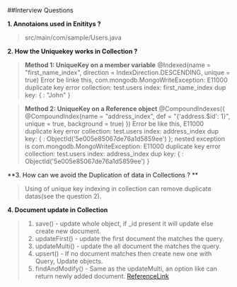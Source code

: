 ##Interview Questions

**1. Annotaions used in Enititys ?**
>src/main/com/sample/Users.java

**2. How the Uniquekey works in Collection ?**

>**Method 1: UniqueKey on a member variable**
>@Indexed(name = "first_name_index", direction = IndexDirection.DESCENDING, unique = true)
Error be linke this,
com.mongodb.MongoWriteException: E11000 duplicate key error collection: test.users index: first_name_index dup key: { : "John" }

>**Method 2: UniqueKey on a Reference object**
>@CompoundIndexes({
        @CompoundIndex(name = "address_index", def = "{'address.$id': 1}", unique = true, background = true)
})
Error be like this,
E11000 duplicate key error collection: test.users index: address_index dup key: { : ObjectId('5e005e85067de76a1d5859ee') }; nested exception is com.mongodb.MongoWriteException: E11000 duplicate key error collection: test.users index: address_index dup key: { : ObjectId('5e005e85067de76a1d5859ee') }

**3. How can we avoid the Duplication of data in Collections ? **
>Using of unique key indexing in collection can remove duplicate datas(see the question 2).

**4. Document update in Collection**
>1. save() - update whole object, if _id present it will update else create new document.
>2. updateFirst() - update the first document the matches the query.
>3. updateMulti() - update the all document the matches the query.
>4. upsert() - If no document matches then create new one with Query, Update objects.
>5. findAndModify() - Same as the updateMulti, an option like can return newly added document.
>[ReferenceLink](https://www.mkyong.com/mongodb/spring-data-mongodb-update-document/ "www.mkyong.com")